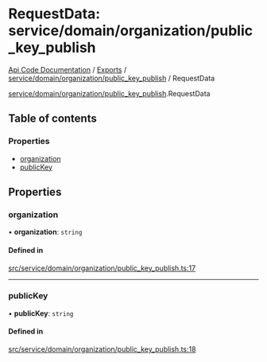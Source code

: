 # RequestData: service/domain/organization/public_key_publish
[Api Code Documentation](../README.md) / [Exports](../modules.md) / [service/domain/organization/public\_key\_publish](../modules/service_domain_organization_public_key_publish.md) / RequestData

[service/domain/organization/public\_key\_publish](../modules/service_domain_organization_public_key_publish.md).RequestData

## Table of contents

### Properties

- [organization](service_domain_organization_public_key_publish.RequestData.md#organization)
- [publicKey](service_domain_organization_public_key_publish.RequestData.md#publickey)

## Properties

### organization

• **organization**: `string`

#### Defined in

[src/service/domain/organization/public_key_publish.ts:17](https://github.com/openkfw/TruBudget/blob/c993c60c/api/src/service/domain/organization/public_key_publish.ts#L17)

___

### publicKey

• **publicKey**: `string`

#### Defined in

[src/service/domain/organization/public_key_publish.ts:18](https://github.com/openkfw/TruBudget/blob/c993c60c/api/src/service/domain/organization/public_key_publish.ts#L18)
